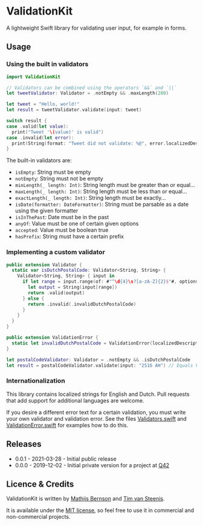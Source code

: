 # ValidationKit

A lightweight Swift library for validating user input, for example in forms.

## Usage

### Using the built in validators

```swift
import ValidationKit

// Validators can be combined using the operators `&&` and `||`
let tweetValidator: Validator = .notEmpty && .maxLength(280)

let tweet = "Hello, world!"
let result = tweetValidator.validate(input: tweet)

switch result {
case .valid(let value):
  print("Tweet '\(value)' is valid")
case .invalid(let error):
  print(String(format: "Tweet did not validate: %@", error.localizedDescription))
}
```

The built-in validators are:

* `isEmpty`: String must be empty
* `notEmpty`: String must not be empty
* `minLength(_ length: Int)`: String length must be greater than or equal...
* `maxLength(_ length: Int)`: String length must be less than or equal...
* `exactLength(_ length: Int)`: String length must be exactly...
* `isDate(formatter: DateFormatter)`: String must be parsable as a date using the given formatter
* `isInThePast`: Date must be in the past
* `anyOf`: Value must be one of certain given options
* `accepted`: Value must be boolean true
* `hasPrefix`: String must have a certain prefix

### Implementing a custom validator

```swift
public extension Validator {
  static var isDutchPostalCode: Validator<String, String> {
    Validator<String, String> { input in
      if let range = input.range(of: #"^\d{4}\s?[a-zA-Z]{2}$"#, options: .regularExpression) {
        let output = String(input[range])
        return .valid(output)
      } else {
        return .invalid(.invalidDutchPostalCode)
      }
    }
  }
}

public extension ValidationError {
  static let invalidDutchPostalCode = ValidationError(localizedDescription: NSLocalizedString("Invalid Dutch postal code", comment: "Validation error text"))
}

let postalCodeValidator: Validator = .notEmpty && .isDutchPostalCode
let result = postalCodeValidator.validate(input: "2516 AH") // Equals ValidationResult.valid("2516 AH")
```

### Internationalization

This library contains localized strings for English and Dutch. Pull requests that add support for additional languages are welcome.

If you desire a different error text for a certain validation, you must write your own validator and validation error. 
See the files [Validators.swift](https://github.com/Q42/ValidationKit/blob/main/Sources/ValidationKit/Validators.swift) and [ValidationError.swift](https://github.com/Q42/ValidationKit/blob/main/Sources/ValidationKit/ValidationError.swift) for examples how to do this.

## Releases

 - 0.0.1 - 2021-03-28 - Initial public release
 - 0.0.0 - 2019-12-02 - Initial private version for a project at [Q42](http://q42.com)

## Licence & Credits

ValidationKit is written by [Mathijs Bernson](https://twitter.com/mathijsbernson) and [Tim van Steenis](https://github.com/timvansteenis).

It is available under the [MIT license](https://github.com/Q42/ValidationKit/blob/main/LICENSE), so feel free to use it in commercial and non-commercial projects.
